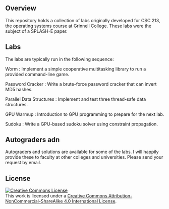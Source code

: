 ## Overview
This repository holds a collection of labs originally developed for CSC 213, the operating systems course at Grinnell College. These labs were the subject of a SPLASH-E paper.

## Labs
The labs are typically run in the following sequence:

Worm
:  Implement a simple cooperative multitasking library to run a provided command-line game.

Password Cracker
:  Write a brute-force password cracker that can invert MD5 hashes.

Parallel Data Structures
:  Implement and test three thread-safe data structures.

GPU Warmup
:  Introduction to GPU programming to prepare for the next lab.

Sudoku
:  Write a GPU-based sudoku solver using constraint propagation.

## Autograders adn 
Autograders and solutions are available for some of the labs. I will happily provide these to faculty at other colleges and universities. Please send your request by email.

## License

<a rel="license" href="http://creativecommons.org/licenses/by-nc-sa/4.0/"><img alt="Creative Commons License" style="border-width:0" src="https://i.creativecommons.org/l/by-nc-sa/4.0/88x31.png" /></a><br />This work is licensed under a <a rel="license" href="http://creativecommons.org/licenses/by-nc-sa/4.0/">Creative Commons Attribution-NonCommercial-ShareAlike 4.0 International License</a>.